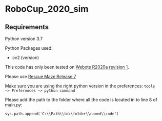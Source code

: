 # RoboCup_2020_sim

## Requirements

Python version 3.7

Python Packages used:

- cv2 (version)

This code has only been tested on [Webots R2020a revision 1](https://github.com/cyberbotics/webots/releases/tag/R2020a-rev1).

Please use [Rescue Maze Release 7](https://github.com/Shadow149/RescueMaze/releases/tag/v1.2.3)

Make sure you are using the right python version in the preferences: ```tools —> Preferences —> python command```

Please add the path to the folder where all the code is located in to line 8 of main.py:
```
sys.path.append('C:\\Path\\to\\folder\\named\\code')
```
